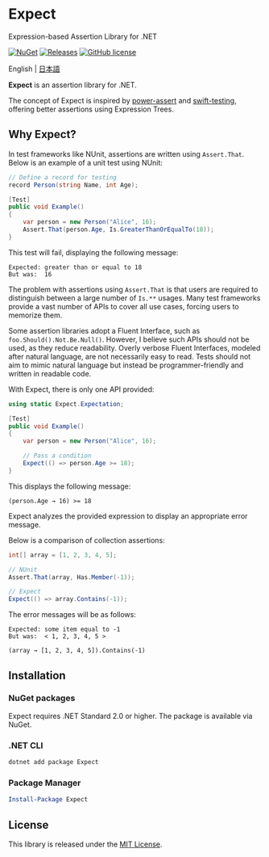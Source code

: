 # Expect  
 Expression-based Assertion Library for .NET  

[![NuGet](https://img.shields.io/nuget/v/Expect.svg)](https://www.nuget.org/packages/Expect)
[![Releases](https://img.shields.io/github/release/AnnulusGames/Expect.svg)](https://github.com/AnnulusGames/Expect/releases)
[![GitHub license](https://img.shields.io/github/license/AnnulusGames/Expect.svg)](./LICENSE)

English | [日本語](./README_JA.md) 

**Expect** is an assertion library for .NET.  

The concept of Expect is inspired by [power-assert](https://github.com/power-assert-js/power-assert) and [swift-testing](https://github.com/swiftlang/swift-testing), offering better assertions using Expression Trees.  

## Why Expect?  

In test frameworks like NUnit, assertions are written using `Assert.That`. Below is an example of a unit test using NUnit:  

```cs
// Define a record for testing
record Person(string Name, int Age);
```

```cs
[Test]
public void Example()
{
    var person = new Person("Alice", 16);
    Assert.That(person.Age, Is.GreaterThanOrEqualTo(18));   
}
```

This test will fail, displaying the following message:  

```
Expected: greater than or equal to 18
But was:  16
```

The problem with assertions using `Assert.That` is that users are required to distinguish between a large number of `Is.**` usages. Many test frameworks provide a vast number of APIs to cover all use cases, forcing users to memorize them.  

Some assertion libraries adopt a Fluent Interface, such as `foo.Should().Not.Be.Null()`. However, I believe such APIs should not be used, as they reduce readability. Overly verbose Fluent Interfaces, modeled after natural language, are not necessarily easy to read. Tests should not aim to mimic natural language but instead be programmer-friendly and written in readable code.  

With Expect, there is only one API provided:  

```cs
using static Expect.Expectation;

[Test]
public void Example()
{
    var person = new Person("Alice", 16);

    // Pass a condition
    Expect(() => person.Age >= 18);
}
```

This displays the following message:  

```
(person.Age → 16) >= 18
```

Expect analyzes the provided expression to display an appropriate error message.  

Below is a comparison of collection assertions:  

```cs
int[] array = [1, 2, 3, 4, 5];

// NUnit
Assert.That(array, Has.Member(-1));

// Expect
Expect(() => array.Contains(-1));
```

The error messages will be as follows:  

```
Expected: some item equal to -1
But was:  < 1, 2, 3, 4, 5 >
```

```
(array → [1, 2, 3, 4, 5]).Contains(-1)
```

## Installation  

### NuGet packages  

Expect requires .NET Standard 2.0 or higher. The package is available via NuGet.  

### .NET CLI  

```ps1
dotnet add package Expect
```

### Package Manager  

```ps1
Install-Package Expect
```

## License  

This library is released under the [MIT License](LICENSE).  
